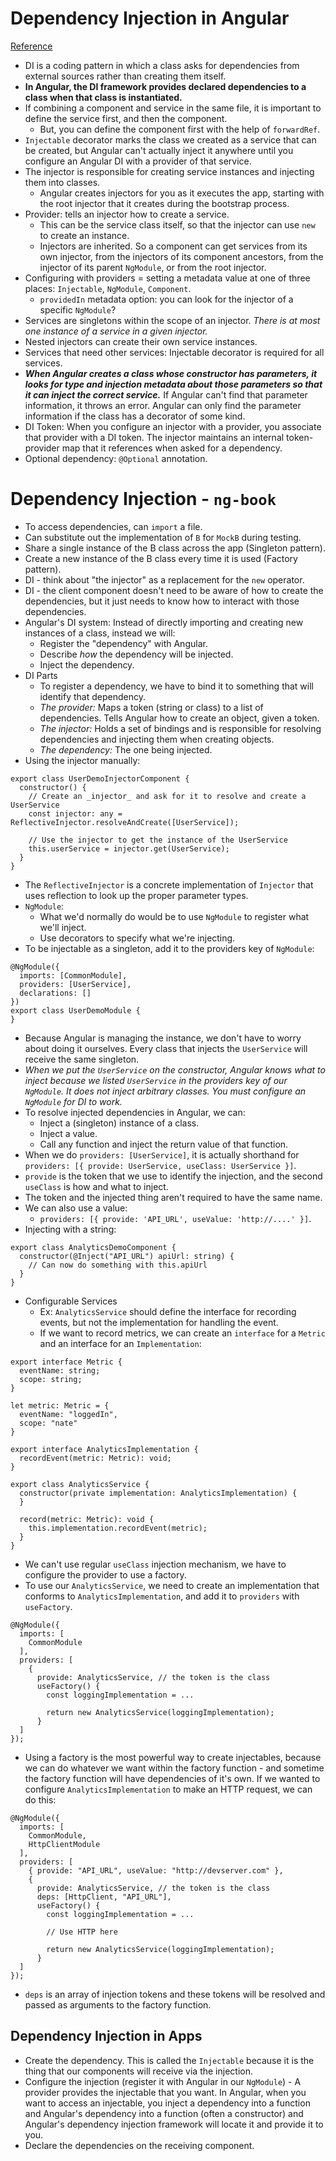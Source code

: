# Dependency Injection in Angular
[Reference](https://angular.io/guide/dependency-injection)

- DI is a coding pattern in which a class asks for dependencies from external sources rather than creating them itself.
- **In Angular, the DI framework provides declared dependencies to a class when that class is instantiated.**
- If combining a component and service in the same file, it is important to define the service first, and then the component.
  - But, you can define the component first with the help of `forwardRef`.
- `Injectable` decorator marks the class we created as a service that can be created, but Angular can't actually inject it anywhere until you configure an Angular DI with a provider of that service.
- The injector is responsible for creating service instances and injecting them into classes.
  - Angular creates injectors for you as it executes the app, starting with the root injector that it creates during the bootstrap process.
- Provider: tells an injector how to create a service.
  - This can be the service class itself, so that the injector can use `new` to create an instance.
  - Injectors are inherited. So a component can get services from its own injector, from the injectors of its component ancestors, from the injector of its parent `NgModule`, or from the root injector.
- Configuring with providers = setting a metadata value at one of three places: `Injectable`, `NgModule`, `Component`.
  - `providedIn` metadata option: you can look for the injector of a specific `NgModule`?
- Services are singletons within the scope of an injector. *There is at most one instance of a service in a given injector.*
- Nested injectors can create their own service instances.
- Services that need other services: Injectable decorator is required for all services.
- ***When Angular creates a class whose constructor has parameters, it looks for type and injection metadata about those parameters so that it can inject the correct service.*** If Angular can't find that parameter information, it throws an error. Angular can only find the parameter information if the class has a decorator of some kind.
- DI Token: When you configure an injector with a provider, you associate that provider with a DI token. The injector maintains an internal token-provider map that it references when asked for a dependency.
- Optional dependency: `@Optional` annotation.

# Dependency Injection - `ng-book`

- To access dependencies, can `import` a file.
- Can substitute out the implementation of `B` for `MockB` during testing.
- Share a single instance of the B class across the app (Singleton pattern).
- Create a new instance of the B class every time it is used (Factory pattern).
- DI - think about "the injector" as a replacement for the `new` operator.
- DI - the client component doesn't need to be aware of how to create the dependencies, but it just needs to know how to interact with those dependencies.
- Angular's DI system: Instead of directly importing and creating new instances of a class, instead we will:
  - Register the "dependency" with Angular.
  - Describe *how* the dependency will be injected.
  - Inject the dependency.
- DI Parts
  - To register a dependency, we have to bind it to something that will identify that dependency.
  - *The provider:* Maps a token (string or class) to a list of dependencies. Tells Angular how to create an object, given a token.
  - *The injector:* Holds a set of bindings and is responsible for resolving dependencies and injecting them when creating objects.
  - *The dependency:* The one being injected.
- Using the injector manually:

```
export class UserDemoInjectorComponent {
  constructor() {
    // Create an _injector_ and ask for it to resolve and create a UserService
    const injector: any = ReflectiveInjector.resolveAndCreate([UserService]);

    // Use the injector to get the instance of the UserService
    this.userService = injector.get(UserService);
  }
}
```

- The `ReflectiveInjector` is a concrete implementation of `Injector` that uses reflection to look up the proper parameter types.
- `NgModule`:
  - What we'd normally do would be to use `NgModule` to register what we'll inject.
  - Use decorators to specify what we're injecting.
 - To be injectable as a singleton, add it to the providers key of `NgModule`:

```
@NgModule({
  imports: [CommonModule],
  providers: [UserService],
  declarations: []
})
export class UserDemoModule {
}
```

- Because Angular is managing the instance, we don't have to worry about doing it ourselves. Every class that injects the `UserService` will receive the same singleton.
- *When we put the `UserService` on the constructor, Angular knows what to inject because we listed `UserService` in the providers key of our `NgModule`. It does not inject arbitrary classes. You must configure an `NgModule` for DI to work.*
- To resolve injected dependencies in Angular, we can:
  - Inject a (singleton) instance of a class.
  - Inject a value.
  - Call any function and inject the return value of that function.
- When we do `providers: [UserService]`, it is actually shorthand for `providers: [{ provide: UserService, useClass: UserService }]`.
- `provide` is the token that we use to identify the injection, and the second `useClass` is how and what to inject.
- The token and the injected thing aren't required to have the same name.
- We can also use a value:
  - `providers: [{ provide: 'API_URL', useValue: 'http://....' }]`.
- Injecting with a string:

```
export class AnalyticsDemoComponent {
  constructor(@Inject("API_URL") apiUrl: string) {
    // Can now do something with this.apiUrl
  }
}
```

- Configurable Services
  - Ex: `AnalyticsService` should define the interface for recording events, but not the implementation for handling the event.
  - If we want to record metrics, we can create an `interface` for a `Metric` and an interface for an `Implementation`:

```
export interface Metric {
  eventName: string;
  scope: string;
}

let metric: Metric = {
  eventName: "loggedIn",
  scope: "nate"
}

export interface AnalyticsImplementation {
  recordEvent(metric: Metric): void;
}

export class AnalyticsService {
  constructor(private implementation: AnalyticsImplementation) {
  }

  record(metric: Metric): void {
    this.implementation.recordEvent(metric);
  }
}
```

- We can't use regular `useClass` injection mechanism, we have to configure the provider to use a factory.
- To use our `AnalyticsService`, we need to create an implementation that conforms to `AnalyticsImplementation`, and add it to `providers` with `useFactory`.

```
@NgModule({
  imports: [
    CommonModule
  ],
  providers: [
    {
      provide: AnalyticsService, // the token is the class
      useFactory() {
        const loggingImplementation = ...

        return new AnalyticsService(loggingImplementation);
      }
  ]
});
```

- Using a factory is the most powerful way to create injectables, because we can do whatever we want within the factory function - and sometime the factory function will have dependencies of it's own. If we wanted to configure `AnalyticsImplementation` to make an HTTP request, we can do this:

```
@NgModule({
  imports: [
    CommonModule,
    HttpClientModule
  ],
  providers: [
    { provide: "API_URL", useValue: "http://devserver.com" },
    {
      provide: AnalyticsService, // the token is the class
      deps: [HttpClient, "API_URL"],
      useFactory() {
        const loggingImplementation = ...

        // Use HTTP here

        return new AnalyticsService(loggingImplementation);
      }
  ]
});
```

- `deps` is an array of injection tokens and these tokens will be resolved and passed as arguments to the factory function.

## Dependency Injection in Apps

- Create the dependency. This is called the `Injectable` because it is the thing that our components will receive via the injection.
- Configure the injection (register it with Angular in our `NgModule`) - A provider provides the injectable that you want. In Angular, when you want to access an injectable, you inject a dependency into a function and Angular's dependency into a function (often a constructor) and Angular's dependency injection framework will locate it and provide it to you.
- Declare the dependencies on the receiving component.
